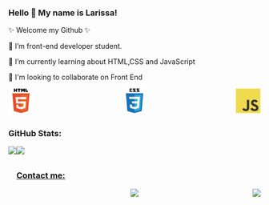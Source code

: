 ### Hello 👋 My name is Larissa!
✨ Welcome my Github ✨

🌱 I’m front-end developer student.

🎯 I’m currently learning about HTML,CSS and JavaScript

👀 I'm looking to collaborate on Front End

<div  style="display: flex; justify-content: space-between">
<img  height="50rem" src="https://raw.githubusercontent.com/devicons/devicon/master/icons/html5/html5-original-wordmark.svg"/>
<img  height="50rem" src="https://raw.githubusercontent.com/devicons/devicon/master/icons/css3/css3-original-wordmark.svg"/>
<img  height="50rem" src="https://raw.githubusercontent.com/devicons/devicon/master/icons/javascript/javascript-original.svg"/>
</div>
 
##
 
### GitHub Stats:
<div align="left">
  <a href="https://github.com/lahgomes">
  <img align= "left" height="150em" src="https://github-readme-stats.vercel.app/api?username=lahgomes&show_icons=true&hide=contribs,issues&theme=cobalt&include_all_commits=true&count_private=true"/>
  <img height="150em" src="https://github-readme-stats.vercel.app/api/top-langs/?username=lahgomes&layout=compact&langs_count=7&theme=cobalt"/>
</div>
  
##

### Contact me:
<div  style="display: flex; justify-content: space-between">
 <a href="https://www.linkedin.com/in/larissagomes19/" target="_blank"> <img height="30rem" src="https://img.shields.io/badge/-LINKEDIN-blue"/></a>
 <a href="mailto:larissa_gomes19@hotmail.com" target="_blank"> <img height="30rem" src="https://img.shields.io/badge/-EMAIL-red"/></a>
</div>
